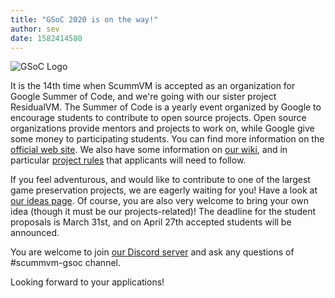 ```yaml
---
title: "GSoC 2020 is on the way!"
author: sev
date: 1582414580
---
```


![GSoC Logo](/data/news/GSoC2017Logo.png)

It is the 14th time when ScummVM is accepted as an organization for Google Summer of Code, and we're going with our
sister project ResidualVM. The Summer of Code is a yearly event organized by Google to encourage students to contribute to open source projects. Open source organizations provide mentors and projects to work on, while Google give some money to participating students. You can find more information on the [official web site](https://summerofcode.withgoogle.com). We also have some information on [our wiki](http://wiki.scummvm.org/index.php/Summer_of_Code), and in particular [project rules](http://wiki.scummvm.org/index.php/Summer_of_Code/Project_Rules) that applicants will need to follow.

If you feel adventurous, and would like to contribute to one of the largest game preservation projects, we are eagerly
waiting for you! Have a look at [our ideas page](http://wiki.scummvm.org/index.php/Summer_of_Code/GSoC_Ideas_2020). Of course, you are also very welcome to bring your own idea (though it must be our projects-related)! The deadline for the student proposals is March 31st, and on April 27th accepted students will be announced.

You are welcome to join [our Discord server](https://discord.gg/5D8yTtF) and ask any questions of #scummvm-gsoc channel.

Looking forward to your applications!

